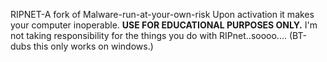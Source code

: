 RIPNET-A fork of Malware-run-at-your-own-risk
Upon activation it makes your computer inoperable.
**USE FOR EDUCATIONAL PURPOSES ONLY.**
I'm not taking responsibility for the things you do with RIPnet..soooo....
  (BT-dubs this only works on windows.)
